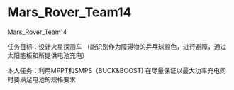 # Mars_Rover_Team14
Mars_Rover_Team14

任务目标：设计火星探测车 （能识别作为障碍物的乒乓球颜色，进行避障，通过太阳能板和所提供电池充电）

本人任务：利用MPPT和SMPS（BUCK&BOOST) 在尽量保证以最大功率充电同时要满足电池的规格要求
